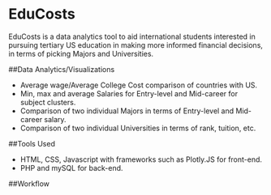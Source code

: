 # EduCosts

EduCosts is a data analytics tool to aid international students interested in pursuing tertiary US education in making more informed financial decisions, in terms of picking Majors and Universities.

##Data Analytics/Visualizations
* Average wage/Average College Cost comparison of countries with US.
* Min, max and average Salaries for Entry-level and Mid-career for subject clusters.
* Comparison of two individual Majors in terms of Entry-level and Mid-career salary.
* Comparison of two individual Universities in terms of rank, tuition, etc.

##Tools Used
* HTML, CSS, Javascript with frameworks such as Plotly.JS for front-end.
* PHP and mySQL for back-end.

##Workflow
